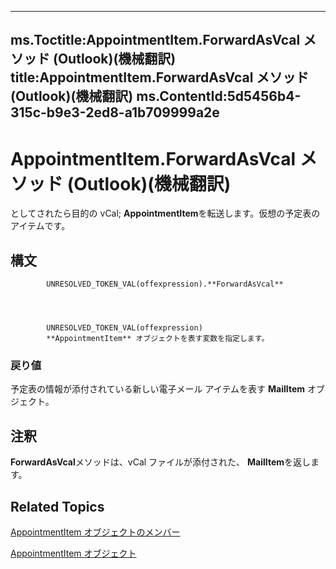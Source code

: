 

---
ms.Toctitle:AppointmentItem.ForwardAsVcal メソッド (Outlook)(機械翻訳)
title:AppointmentItem.ForwardAsVcal メソッド (Outlook)(機械翻訳)
ms.ContentId:5d5456b4-315c-b9e3-2ed8-a1b709999a2e
---
# AppointmentItem.ForwardAsVcal メソッド (Outlook)(機械翻訳)




としてされたら目的の vCal; **AppointmentItem**を転送します。仮想の予定表のアイテムです。

## 構文

            UNRESOLVED_TOKEN_VAL(offexpression).**ForwardAsVcal**




            UNRESOLVED_TOKEN_VAL(offexpression)
            **AppointmentItem** オブジェクトを表す変数を指定します。

### 戻り値
予定表の情報が添付されている新しい電子メール アイテムを表す **MailItem** オブジェクト。





## 注釈
**ForwardAsVcal**メソッドは、vCal ファイルが添付された、 **MailItem**を返します。



## Related Topics

[AppointmentItem オブジェクトのメンバー](c72c459d-6d3c-7a05-aa4a-b1b767ddc0b2.md)

[AppointmentItem オブジェクト](204a409d-654e-27aa-643a-8344c631b82d.md)




